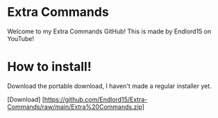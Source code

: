 # Extra Commands
Welcome to my Extra Commands GitHub!
This is made by Endlord15 on YouTube!
# How to install!
Download the portable download, I haven't made a regular installer yet.

[Download] [https://github.com/Endlord15/Extra-Commands/raw/main/Extra%20Commands.zip]
